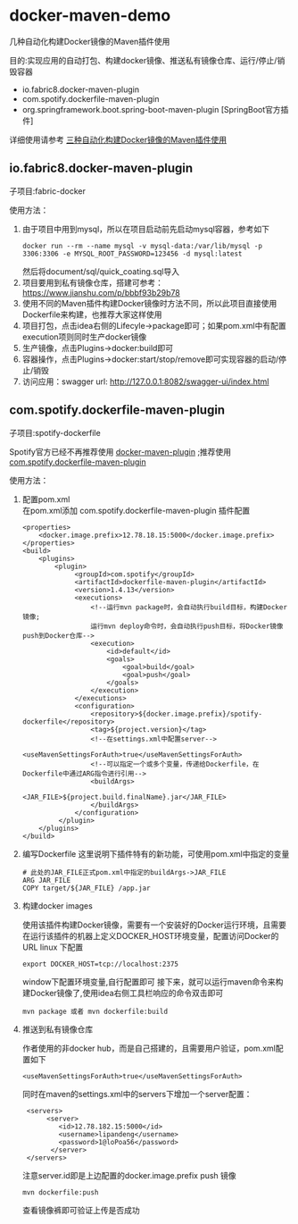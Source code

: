 # docker-maven-demo

几种自动化构建Docker镜像的Maven插件使用

目的:实现应用的自动打包、构建docker镜像、推送私有镜像仓库、运行/停止/销毁容器
- io.fabric8.docker-maven-plugin
- com.spotify.dockerfile-maven-plugin
- org.springframework.boot.spring-boot-maven-plugin [SpringBoot官方插件]  

详细使用请参考 [三种自动化构建Docker镜像的Maven插件使用](https://www.jianshu.com/p/6e5123f2e0b5)

## io.fabric8.docker-maven-plugin
子项目:fabric-docker

使用方法：
1) 由于项目中用到mysql，所以在项目启动前先启动mysql容器，参考如下
   ~~~
   docker run --rm --name mysql -v mysql-data:/var/lib/mysql -p 3306:3306 -e MYSQL_ROOT_PASSWORD=123456 -d mysql:latest
   ~~~
   然后将document/sql/quick_coating.sql导入
1) 项目要用到私有镜像仓库，搭建可参考：https://www.jianshu.com/p/bbbf93b29b78    
1) 使用不同的Maven插件构建Docker镜像时方法不同，所以此项目直接使用Dockerfile来构建，也推荐大家这样使用   
1) 项目打包，点击idea右侧的Lifecyle->package即可；如果pom.xml中有配置execution项则同时生产docker镜像
1) 生产镜像，点击Plugins->docker:build即可
1) 容器操作，点击Plugins->docker:start/stop/remove即可实现容器的启动/停止/销毁 
1) 访问应用：swagger url: http://127.0.0.1:8082/swagger-ui/index.html

## com.spotify.dockerfile-maven-plugin
子项目:spotify-dockerfile

Spotify官方已经不再推荐使用 [docker-maven-plugin](https://github.com/spotify/docker-maven-plugin) ;推荐使用 [com.spotify.dockerfile-maven-plugin](https://github.com/spotify/dockerfile-maven)

使用方法：
1) 配置pom.xml  
   在pom.xml添加 com.spotify.dockerfile-maven-plugin 插件配置
   ~~~
   <properties>
       <docker.image.prefix>12.78.18.15:5000</docker.image.prefix>
   </properties>
   <build>
       <plugins>
           <plugin>
                <groupId>com.spotify</groupId>
                <artifactId>dockerfile-maven-plugin</artifactId>
                <version>1.4.13</version>
                <executions>
                    <!--运行mvn package时，会自动执行build目标，构建Docker镜像;
                    运行mvn deploy命令时，会自动执行push目标，将Docker镜像push到Docker仓库-->
                    <execution>
                        <id>default</id>
                        <goals>
                            <goal>build</goal>
                            <goal>push</goal>
                        </goals>
                    </execution>
                </executions>
                <configuration>
                    <repository>${docker.image.prefix}/spotify-dockerfile</repository>
                    <tag>${project.version}</tag>
                    <!--在settings.xml中配置server-->
                    <useMavenSettingsForAuth>true</useMavenSettingsForAuth>
                    <!--可以指定一个或多个变量，传递给Dockerfile，在Dockerfile中通过ARG指令进行引用-->
                    <buildArgs>
                        <JAR_FILE>${project.build.finalName}.jar</JAR_FILE>
                    </buildArgs>
                </configuration>
            </plugin>
       </plugins>
   </build>
   ~~~
2) 编写Dockerfile
   这里说明下插件特有的新功能，可使用pom.xml中指定的变量
   ~~~
   # 此处的JAR_FILE正式pom.xml中指定的buildArgs->JAR_FILE
   ARG JAR_FILE
   COPY target/${JAR_FILE} /app.jar
   ~~~
3) 构建docker images

   使用该插件构建Docker镜像，需要有一个安装好的Docker运行环境，且需要在运行该插件的机器上定义DOCKER_HOST环境变量，配置访问Docker的URL
   linux 下配置
   ~~~
   export DOCKER_HOST=tcp://localhost:2375
   ~~~
   window下配置环境变量,自行配置即可
   接下来，就可以运行maven命令来构建Docker镜像了,使用idea右侧工具栏响应的命令双击即可
   ~~~
   mvn package 或者 mvn dockerfile:build
   ~~~
4) 推送到私有镜像仓库
   
   作者使用的非docker hub，而是自己搭建的，且需要用户验证，pom.xml配置如下
   ~~~
   <useMavenSettingsForAuth>true</useMavenSettingsForAuth>
   ~~~
   同时在maven的settings.xml中的servers下增加一个server配置：
   ~~~
    <servers>
         <server>
            <id>12.78.182.15:5000</id>
            <username>lipandeng</username>
            <password>1@loPoa56</password>
          </server>
    </servers>
   ~~~
   注意server.id即是上边配置的docker.image.prefix
   push 镜像
   ~~~
   mvn dockerfile:push
   ~~~
   查看镜像裤即可验证上传是否成功
   
   